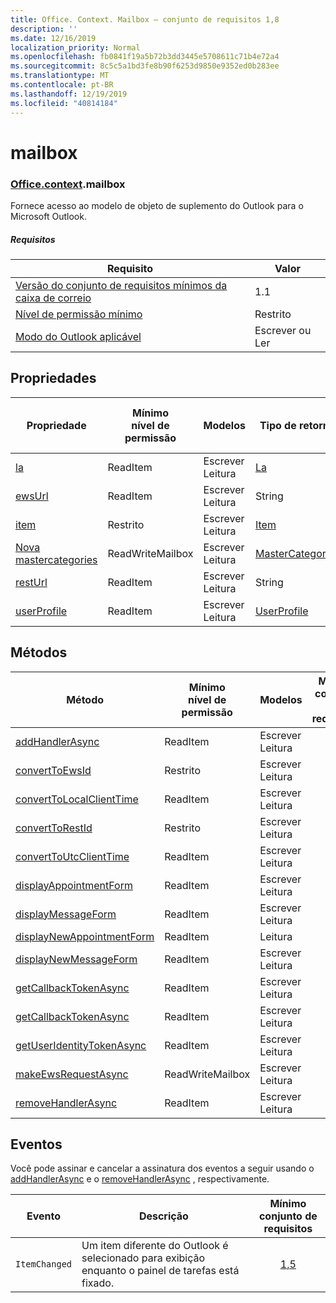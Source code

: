 ```yaml
---
title: Office. Context. Mailbox – conjunto de requisitos 1,8
description: ''
ms.date: 12/16/2019
localization_priority: Normal
ms.openlocfilehash: fb0841f19a5b72b3dd3445e5708611c71b4e72a4
ms.sourcegitcommit: 8c5c5a1bd3fe8b90f6253d9850e9352ed0b283ee
ms.translationtype: MT
ms.contentlocale: pt-BR
ms.lasthandoff: 12/19/2019
ms.locfileid: "40814184"
---
```

# <a name="mailbox"></a>mailbox

### <a name="officeofficemdcontextofficecontextmdmailbox"></a>[Office](office.md)[.context](office.context.md).mailbox

Fornece acesso ao modelo de objeto de suplemento do Outlook para o Microsoft Outlook.

##### <a name="requirements"></a>Requisitos

|Requisito| Valor|
|---|---|
|[Versão do conjunto de requisitos mínimos da caixa de correio](../../requirement-sets/outlook-api-requirement-sets.md)| 1.1|
|[Nível de permissão mínimo](/outlook/add-ins/understanding-outlook-add-in-permissions)| Restrito|
|[Modo do Outlook aplicável](/outlook/add-ins/#extension-points)| Escrever ou Ler|

## <a name="properties"></a>Propriedades

| Propriedade | Mínimo<br>nível de permissão | Modelos | Tipo de retorno | Mínimo<br>conjunto de requisitos |
|---|---|---|---|:---:|
| [la](office.context.mailbox.diagnostics.md) | ReadItem | Escrever<br>Leitura | [La](/javascript/api/outlook/office.diagnostics?view=outlook-js-1.8) | [1.1](../requirement-set-1.1/outlook-requirement-set-1.1.md) |
| [ewsUrl](/javascript/api/outlook/office.mailbox?view=outlook-js-1.8#ewsurl) | ReadItem | Escrever<br>Leitura | String | [1.1](../requirement-set-1.1/outlook-requirement-set-1.1.md) |
| [item](office.context.mailbox.item.md) | Restrito | Escrever<br>Leitura | [Item](/javascript/api/outlook/office.item?view=outlook-js-1.8) | [1.1](../requirement-set-1.1/outlook-requirement-set-1.1.md) |
| [Nova mastercategories](/javascript/api/outlook/office.mailbox?view=outlook-js-1.8#mastercategories) | ReadWriteMailbox | Escrever<br>Leitura | [MasterCategories](/javascript/api/outlook/office.mastercategories?view=outlook-js-1.8) | [1,8](../requirement-set-1.8/outlook-requirement-set-1.8.md) |
| [restUrl](/javascript/api/outlook/office.mailbox?view=outlook-js-1.8#resturl) | ReadItem | Escrever<br>Leitura | String | [1,5](../requirement-set-1.5/outlook-requirement-set-1.5.md) |
| [userProfile](office.context.mailbox.userProfile.md) | ReadItem | Escrever<br>Leitura | [UserProfile](/javascript/api/outlook/office.userprofile?view=outlook-js-1.8) | [1.1](../requirement-set-1.1/outlook-requirement-set-1.1.md) |

## <a name="methods"></a>Métodos

| Método | Mínimo<br>nível de permissão | Modelos | Mínimo<br>conjunto de requisitos |
|---|---|---|:---:|
| [addHandlerAsync](/javascript/api/outlook/office.mailbox?view=outlook-js-1.8#addhandlerasync-eventtype--handler--options--callback-) | ReadItem | Escrever<br>Leitura | [1,5](../requirement-set-1.5/outlook-requirement-set-1.5.md) |
| [convertToEwsId](/javascript/api/outlook/office.mailbox?view=outlook-js-1.8#converttoewsid-itemid--restversion-) | Restrito | Escrever<br>Leitura | [1.3](../requirement-set-1.3/outlook-requirement-set-1.3.md) |
| [convertToLocalClientTime](/javascript/api/outlook/office.mailbox?view=outlook-js-1.8#converttolocalclienttime-timevalue-) | ReadItem | Escrever<br>Leitura | [1.1](../requirement-set-1.1/outlook-requirement-set-1.1.md) |
| [convertToRestId](/javascript/api/outlook/office.mailbox?view=outlook-js-1.8#converttorestid-itemid--restversion-) | Restrito | Escrever<br>Leitura | [1.3](../requirement-set-1.3/outlook-requirement-set-1.3.md) |
| [convertToUtcClientTime](/javascript/api/outlook/office.mailbox?view=outlook-js-1.8#converttoutcclienttime-input-) | ReadItem | Escrever<br>Leitura | [1.1](../requirement-set-1.1/outlook-requirement-set-1.1.md) |
| [displayAppointmentForm](/javascript/api/outlook/office.mailbox?view=outlook-js-1.8#displayappointmentform-itemid-) | ReadItem | Escrever<br>Leitura | [1.1](../requirement-set-1.1/outlook-requirement-set-1.1.md) |
| [displayMessageForm](/javascript/api/outlook/office.mailbox?view=outlook-js-1.8#displaymessageform-itemid-) | ReadItem | Escrever<br>Leitura | [1.1](../requirement-set-1.1/outlook-requirement-set-1.1.md) |
| [displayNewAppointmentForm](/javascript/api/outlook/office.mailbox?view=outlook-js-1.8#displaynewappointmentform-parameters-) | ReadItem | Leitura | [1.1](../requirement-set-1.1/outlook-requirement-set-1.1.md) |
| [displayNewMessageForm](/javascript/api/outlook/office.mailbox?view=outlook-js-1.8#displaynewmessageform-parameters-) | ReadItem | Escrever<br>Leitura | [1,6](../requirement-set-1.6/outlook-requirement-set-1.6.md) |
| [getCallbackTokenAsync](/javascript/api/outlook/office.mailbox?view=outlook-js-1.8#getcallbacktokenasync-options--callback-) | ReadItem | Escrever<br>Leitura | [1,5](../requirement-set-1.5/outlook-requirement-set-1.5.md) |
| [getCallbackTokenAsync](/javascript/api/outlook/office.mailbox?view=outlook-js-1.8#getcallbacktokenasync-callback--usercontext-) | ReadItem | Escrever<br>Leitura | [1.3](../requirement-set-1.3/outlook-requirement-set-1.3.md)<br>[1.1](../requirement-set-1.1/outlook-requirement-set-1.1.md) |
| [getUserIdentityTokenAsync](/javascript/api/outlook/office.mailbox?view=outlook-js-1.8#getuseridentitytokenasync-callback--usercontext-) | ReadItem | Escrever<br>Leitura | [1.1](../requirement-set-1.1/outlook-requirement-set-1.1.md) |
| [makeEwsRequestAsync](/javascript/api/outlook/office.mailbox?view=outlook-js-1.8#makeewsrequestasync-data--callback--usercontext-) | ReadWriteMailbox | Escrever<br>Leitura | [1.1](../requirement-set-1.1/outlook-requirement-set-1.1.md) |
| [removeHandlerAsync](/javascript/api/outlook/office.mailbox?view=outlook-js-1.8#removehandlerasync-eventtype--options--callback-) | ReadItem | Escrever<br>Leitura | [1,5](../requirement-set-1.5/outlook-requirement-set-1.5.md) |

## <a name="events"></a>Eventos

Você pode assinar e cancelar a assinatura dos eventos a seguir usando o [addHandlerAsync](/javascript/api/outlook/office.mailbox?view=outlook-js-1.8#addhandlerasync-eventtype--handler--options--callback-) e o [removeHandlerAsync](/javascript/api/outlook/office.mailbox?view=outlook-js-1.8#removehandlerasync-eventtype--options--callback-) , respectivamente.

| Evento | Descrição | Mínimo<br>conjunto de requisitos |
|---|---|:---:|
|`ItemChanged`| Um item diferente do Outlook é selecionado para exibição enquanto o painel de tarefas está fixado. | [1,5](../requirement-set-1.5/outlook-requirement-set-1.5.md) |
